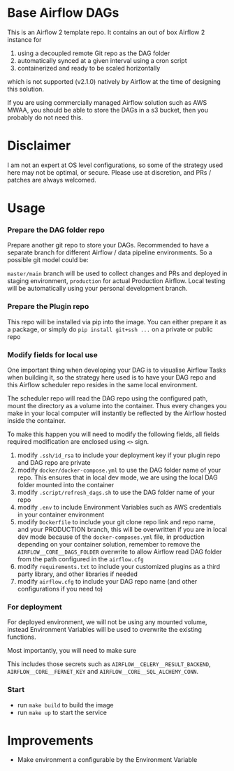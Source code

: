 # Base Airflow DAGs

This is an Airflow 2 template repo. It contains an out of box Airflow 2 instance for
1. using a decoupled remote Git repo as the DAG folder
2. automatically synced at a given interval using a cron script
3. containerized and ready to be scaled horizontally

which is not supported (v2.1.0) natively by Airflow at the time of designing this solution.
 
 
If you are using commercially managed Airflow solution such as AWS MWAA,
 you should be able to store the DAGs in a s3 bucket, then you probably do not need this.

# Disclaimer

I am not an expert at OS level configurations, so some of the strategy used here may not be 
optimal, or secure. Please use at discretion, and PRs / patches are always welcomed.
 
# Usage

### Prepare the DAG folder repo 

Prepare another git repo to store your DAGs. 
Recommended to have a separate branch for different Airflow / data pipeline environments. 
So a possible git model could be:

`master/main` branch will be used to collect changes and PRs and deployed in staging environment,
`production` for actual Production Airflow. 
Local testing will be automatically using your personal development branch.

### Prepare the Plugin repo

This repo will be installed via pip into the image. You can either prepare it as a package,
 or simply do `pip install git+ssh ...` on a private or public repo
 
### Modify fields for local use

One important thing when developing your DAG is to visualise Airflow Tasks when building it,
so the strategy here used is to have your DAG repo and this Airflow scheduler repo resides in the 
same local environment.

The scheduler repo will read the DAG repo using the configured path, mount the directory as a volume into the 
container. Thus every changes you make in your local computer will instantly be reflected by the Airflow
hosted inside the container. 

To make this happen you will need to modify the following fields, all fields required modification are enclosed 
using `<>` sign. 

1. modify `.ssh/id_rsa` to include your deployment key if your plugin repo and DAG repo are private 
2. modify `docker/docker-compose.yml` to use the DAG folder name of your repo. This ensures that in local dev mode,
 we are using the local DAG folder mounted into the container
3. modify `.script/refresh_dags.sh` to use the DAG folder name of your repo
4. modify `.env` to include Environment Variables such as AWS credentials in your container environment
5. modify `Dockerfile` to include your git clone repo link and repo name, and your PRODUCTION branch, this will be overwritten
 if you are in local dev mode because of the `docker-composes.yml` file, in production depending on your container
 solution, remember to remove the `AIRFLOW__CORE__DAGS_FOLDER` overwrite to allow Airflow read DAG folder from the 
 path configured in the `airflow.cfg` 
6. modify `requirements.txt` to include your customized plugins as a third party library, and other 
 libraries if needed
7. modify `airflow.cfg` to include your DAG repo name (and other configurations if you need to)

### For deployment

For deployed environment, we will not be using any mounted volume, instead Environment Variables will be 
used to overwrite the existing functions.

Most importantly, you will need to make sure 

This includes those secrets such as `AIRFLOW__CELERY__RESULT_BACKEND`, `AIRFLOW__CORE__FERNET_KEY` and 
`AIRFLOW__CORE__SQL_ALCHEMY_CONN`.

### Start

- run `make build` to build the image
- run `make up` to start the service



# Improvements

- Make environment a configurable by the Environment Variable
 
 





